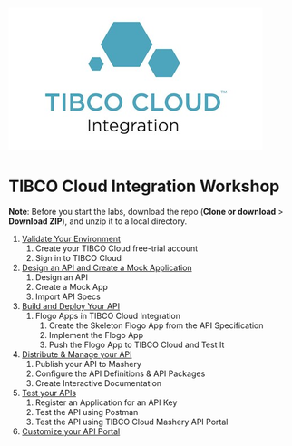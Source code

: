 # ![TIBCO Cloud](doc/images/tci.jpg) 
# TIBCO Cloud Integration Workshop

**Note**: Before you start the labs, download the repo (**Clone or download** > **Download ZIP**), and unzip it to a local directory.

1. [Validate Your Environment](doc/000.md)
    1. Create your TIBCO Cloud free-trial account
    2. Sign in to TIBCO Cloud
2. [Design an API and Create a Mock Application](doc/001.md)
    1. Design an API
    2. Create a Mock App
    3. Import API Specs
3. [Build and Deploy Your API](doc/002.md)
	1. Flogo Apps in TIBCO Cloud Integration
       1. Create the Skeleton Flogo App from the API Specification
       2. Implement the Flogo App
       3. Push the Flogo App to TIBCO Cloud and Test It   
4. [Distribute & Manage your API](doc/003.md)
    1. Publish your API to Mashery
    2. Configure the API Definitions & API Packages
    3. Create Interactive Documentation  
5. [Test your APIs](doc/004.md)
    1. Register an Application for an API Key
    2. Test the API using Postman
    3. Test the API using TIBCO Cloud Mashery API Portal
6. [Customize your API Portal](doc/005.md)
